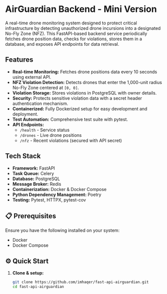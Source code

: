 # AirGuardian Backend - Mini Version

A real-time drone monitoring system designed to protect critical infrastructure by detecting unauthorized drone incursions into a designated No-Fly Zone (NFZ). This FastAPI-based backend service periodically fetches drone position data, checks for violations, stores them in a database, and exposes API endpoints for data retrieval.

## Features

- **Real-time Monitoring:** Fetches drone positions data every 10 seconds using external API.
- **NFZ Violation Detection:** Detects drones that enter the 1,000-unit radius No-Fly Zone centered at `[0, 0]`.
- **Violation Storage:** Stores violations in PostgreSQL with owner details.
- **Security:** Protects sensitive violation data with a secret header authentication mechanism.
- **Containerized:** Fully Dockerized setup for easy development and deployment.
- **Test Automation:** Comprehensive test suite with pytest.
- **API Endpoints:** 
  - `/health` - Service status
  - `/drones` - Live drone positions
  - `/nfz` - Recent violations (secured with API secret)

## Tech Stack

-   **Framework:** FastAPI
-   **Task Queue:** Celery
-   **Database:** PostgreSQL
-   **Message Broker:** Redis
-   **Containerization:** Docker & Docker Compose
-   **Python Dependency Management:** Poetry
-   **Testing:** Pytest, HTTPX, pytest-cov

## 📋 Prerequisites

Ensure you have the following installed on your system:
-   Docker
-   Docker Compose
## ⚙️ Quick Start

1. **Clone & setup:**

   ```bash
   git clone https://github.com/imhaqer/fast-api-airguardian.git
   cd fast-api-airguardian

